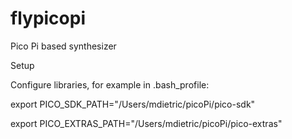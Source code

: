# flypicopi
Pico Pi based synthesizer



Setup 

Configure libraries, for example in .bash_profile:

export PICO_SDK_PATH="/Users/mdietric/picoPi/pico-sdk"

export PICO_EXTRAS_PATH="/Users/mdietric/picoPi/pico-extras"

